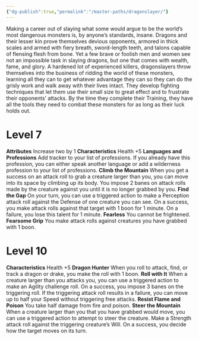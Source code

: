 ```yaml
---
{"dg-publish":true,"permalink":"/master-paths/dragonslayer/"}
---
```


Making a career out of slaying what some would argue to be the world’s most dangerous monsters is, by anyone’s standards, insane. Dragons and their lesser kin prove themselves devious opponents, armored in thick scales and armed with fiery breath, sword-length teeth, and talons capable of flensing flesh from bone. Yet a few brave or foolish men and women see not an impossible task in slaying dragons, but one that comes with wealth, fame, and glory.
A hardened lot of experienced killers, dragonslayers throw themselves into the business of ridding the world of these monsters, learning all they can to get whatever advantage they can so they can do the grisly work and walk away with their lives intact.
They develop fighting techniques that let them use their small size to great effect and to frustrate their opponents’ attacks. By the time they complete their Training, they have all the tools they need to combat these monsters for as long as their luck holds out.
# Level 7
**Attributes** Increase two by 1
**Characteristics** Health +5
**Languages and Professions** Add tracker to your list of professions. If you already have this profession, you can either speak another language or add a wilderness profession to your list of professions.
**Climb the Mountain** When you get a success on an attack roll to grab a creature larger than you, you can move into its space by climbing up its body. You impose 2 banes on attack rolls made by the creature against you until it is no longer grabbed by you.
**Find the Gap** On your turn, you can use a triggered action to make a Perception attack roll against the Defense of one creature you can see. On a success, you make attack rolls against that target with 1 boon for 1 minute. On a failure, you lose this talent for 1 minute.
**Fearless** You cannot be frightened.
**Fearsome Grip** You make attack rolls against creatures you have grabbed with 1 boon.
# Level 10
**Characteristics** Health +5
**Dragon Hunter** When you roll to attack, find, or track a dragon or drake, you make the roll with 1 boon.
**Roll with It** When a creature larger than you attacks you, you can use a triggered action to make an Agility challenge roll. On a success, you impose 3 banes on the triggering roll. If the triggering attack roll results in a failure, you can move up to half your Speed without triggering free attacks.
**Resist Flame and Poison** You take half damage from fire and poison.
**Steer the Mountain** When a creature larger than you that you have grabbed would move, you can use a triggered action to attempt to steer the creature. Make a Strength attack roll against the triggering creature’s Will. On a success, you decide how the target moves on its turn.